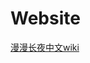 <!--
 * @Author: 娄松 
 * @Date: 2025-01-10 16:48:19
 * @LastEditors: 娄松 
 * @LastEditTime: 2025-01-14 11:09:16
 * @FilePath: \TheLongDarkWiki\README.md
 * @Description: 这是默认设置,请设置`customMade`, 打开koroFileHeader查看配置 进行设置: https://github.com/OBKoro1/koro1FileHeader/wiki/%E9%85%8D%E7%BD%AE
-->
# Website
[漫漫长夜中文wiki](https://koopos.github.io/TheLongDarkWiki/)